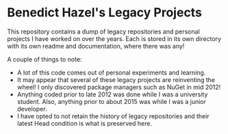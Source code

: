 # Benedict Hazel's Legacy Projects

This repository contains a dump of legacy repositories and personal projects I have worked on over the years.  Each is stored in its own directory with its own readme and documentation, where there was any!

A couple of things to note:

* A lot of this code comes out of personal experiments and learning.
* It may appear that several of these legacy projects are reinventing the wheel!  I only discovered package managers such as NuGet in mid 2012!
* Anything coded prior to late 2012 was done while I was a university student.  Also, anything prior to about 2015 was while I was a junior developer.
* I have opted to not retain the history of legacy repositories and their latest Head condition is what is preserved here.